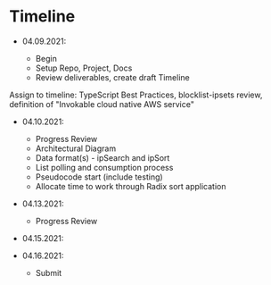 # Timeline

- 04.09.2021:

  - Begin
  - Setup Repo, Project, Docs
  - Review deliverables, create draft Timeline

Assign to timeline: TypeScript Best Practices, blocklist-ipsets review, definition of "Invokable cloud native AWS service"

- 04.10.2021:
  - Progress Review
  - Architectural Diagram
  - Data format(s) - ipSearch and ipSort
  - List polling and consumption process
  - Pseudocode start (include testing)
  - Allocate time to work through Radix sort application
- 04.13.2021:
  - Progress Review
- 04.15.2021:

- 04.16.2021:
  - Submit
